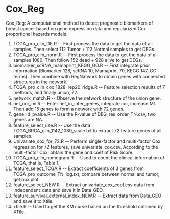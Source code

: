 # Cox_Reg
Cox_Reg: A computational method to detect prognostic biomarkers of breast cancer based on gene expression data and regularized Cox proportional hazards models. 


1. TCGA_pro_clin_DE.R  --  First process the data to get the data of all samples. Then select 112 Tumor + 112 Normal samples to get DEGs.
2. TCGA_pro_clin_norm.R -- First process the data to get the data of all samples 1080. Then follow 152 dead + 928 alive to get DEGs.
3. biomarker_scRNA_mamaprint_KEGG_GO.R -- First integrate prior information (Biomarker 128, scRNA 10, Mamaprint 70, KEGG 147, GO terms). Then combine with RegNatwork to obtain genes with connected structures in the network.
4. TCGA_pro_clin_cox_1828_rep20_ridge.R -- Feature selection results of 7 methods, and finally union, 72.
5. network_match.R -- Observe the network structure of the union gene.
6. net_cor_mi.R -- Enter net_in_inter_genes, integrate cor, increase MI. Then add 15 genes to form a network with 72 genes.
7. gene_id_pvalue.R -- Use the P-value of DEG_res_order_TN.csv, two genes are NA.
8. feature_select_use.R -- Use the data TCGA_BRCA_clin_1142_1080_scale.txt to extract 72 feature genes of all samples.
9. Univariate_cox_for_72.R -- Perform single-factor and multi-factor Cox regression for 72 features, save univariate_cox.csv. According to the multi-factor Cox, obtain the gene and coef of Risk Score.
10. TCGA_pro_clin_nomogram.R -- Used to count the clinical information of TCGA, that is, Table 1.
11. feature_select_TCGA.R -- Extract coefficients of 3 genes from TCGA_pro_outcome_TN_log.txt, compare between normal and tumor, get box plot.
12. feature_select_NEW.R -- Extract univariate_cox_coef.csv data from Independent_data and save it in Data_GEO.
13. feature_survival_external_index_NEW.R -- Extract data from Data_GEO and save it to Xtile.
14. xtile.R -- Used to get the KM curve based on the threshold obtained by XTile.
